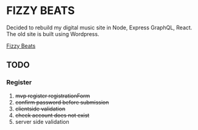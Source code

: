 # FIZZY BEATS
Decided to rebuild my digital music site in Node, Express GraphQL, React. The old site is built using Wordpress.

[Fizzy Beats](https://www.fizzybeats.com)

## TODO

### Register
1. ~~mvp register registrationForm~~
1. ~~confirm password before submission~~
2. ~~clientside validation~~
1. ~~check account does not exist~~
1. server side validation
